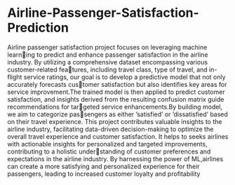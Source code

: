 # Airline-Passenger-Satisfaction-Prediction
Airline passenger satisfaction project focuses on leveraging machine learning to predict and enhance passenger satisfaction in the airline industry. By
utilizing a comprehensive dataset encompassing various customer-related features, including travel class, type of travel, and in-flight service ratings, our
goal is to develop a predictive model that not only accurately forecasts customer satisfaction but also identifies key areas for service improvement.The
trained model is then applied to predict customer satisfaction, and insights
derived from the resulting confusion matrix guide recommendations for targeted service enhancements.By building model, we aim to categorize passengers as either ’satisfied’ or ’dissatisfied’ based on their travel experience.
This project contributes valuable insights to the airline industry, facilitating
data-driven decision-making to optimize the overall travel experience and
customer satisfaction. It helps to seeks airlines with actionable insights for
personalized and targeted improvements, contributing to a holistic understanding of customer preferences and expectations in the airline industry.
By harnessing the power of ML,airlines can create a more satisfying and
personalized experience for their passengers, leading to increased customer
loyalty and profitability
